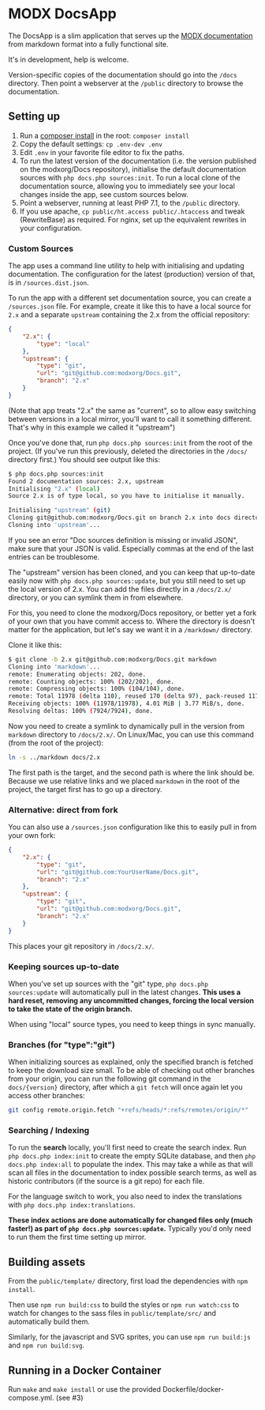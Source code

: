 # MODX DocsApp

The DocsApp is a slim application that serves up the [MODX documentation](https://github.com/modxorg/Docs) from markdown format into a fully functional site.

It's in development, help is welcome.

Version-specific copies of the documentation should go into the `/docs` directory. Then point a webserver at the `/public` directory to browse the documentation.


## Setting up

1. Run a [composer install](https://getcomposer.org) in the root: `composer install`
2. Copy the default settings: `cp .env-dev .env`
3. Edit `.env` in your favorite file editor to fix the paths.
4. To run the latest version of the documentation (i.e. the version published on the modxorg/Docs repository), initialise the default documentation sources with `php docs.php sources:init`. To run a local clone of the documentation source, allowing you to immediately see your local changes inside the app, see custom sources below.
5. Point a webserver, running at least PHP 7.1, to the `/public` directory.
6. If you use apache, `cp public/ht.access public/.htaccess` and tweak (RewriteBase) as required. For nginx, set up the equivalent rewrites in your configuration.

### Custom Sources

The app uses a command line utility to help with initialising and updating documentation. The configuration for the latest (production) version of that, is in `/sources.dist.json`.

To run the app with a different set documentation source, you can create a `/sources.json` file. For example, create it like this to have a local source for `2.x` and a separate `upstream` containing the 2.x from the official repository:

```json
{
    "2.x": {
        "type": "local"
    },
    "upstream": {
        "type": "git",
        "url": "git@github.com:modxorg/Docs.git",
        "branch": "2.x"
    }
}
```

(Note that app treats "2.x" the same as "current", so to allow easy switching between versions in a local mirror, you'll want to call it something different. That's why in this example we called it "upstream")

Once you've done that, run `php docs.php sources:init` from the root of the project. (If you've run this previously, deleted the directories in the `/docs/` directory first.) You should see output like this:

```bash
$ php docs.php sources:init
Found 2 documentation sources: 2.x, upstream
Initialising "2.x" (local)
Source 2.x is of type local, so you have to initialise it manually.

Initialising "upstream" (git)
Cloning git@github.com:modxorg/Docs.git on branch 2.x into docs directory upstream...
Cloning into 'upstream'...
```

If you see an error "Doc sources definition is missing or invalid JSON", make sure that your JSON is valid. Especially commas at the end of the last entries can be troublesome.

The "upstream" version has been cloned, and you can keep that up-to-date easily now with `php docs.php sources:update`, but you still need to set up the local version of 2.x. You can add the files directly in a `/docs/2.x/` directory, or you can symlink them in from elsewhere.

For this, you need to clone the modxorg/Docs repository, or better yet a fork of your own that you have commit access to. Where the directory is doesn't matter for the application, but let's say we want it in a `/markdown/` directory.

Clone it like this:

```bash
$ git clone -b 2.x git@github.com:modxorg/Docs.git markdown
Cloning into 'markdown'...
remote: Enumerating objects: 202, done.
remote: Counting objects: 100% (202/202), done.
remote: Compressing objects: 100% (104/104), done.
remote: Total 11978 (delta 110), reused 170 (delta 97), pack-reused 11776
Receiving objects: 100% (11978/11978), 4.01 MiB | 3.77 MiB/s, done.
Resolving deltas: 100% (7924/7924), done.
```

Now you need to create a symlink to dynamically pull in the version from `markdown` directory to `/docs/2.x/`. On Linux/Mac, you can use this command (from the root of the project):

```bash
ln -s ../markdown docs/2.x
```

The first path is the target, and the second path is where the link should be. Because we use relative links and we placed `markdown` in the root of the project, the target first has to go up a directory.

### Alternative: direct from fork

You can also use a `/sources.json` configuration like this to easily pull in from your own fork:

```json
{
    "2.x": {
        "type": "git",
        "url": "git@github.com:YourUserName/Docs.git",
        "branch": "2.x"
    },
    "upstream": {
        "type": "git",
        "url": "git@github.com:modxorg/Docs.git",
        "branch": "2.x"
    }
}
```

This places your git repository in `/docs/2.x/`.

### Keeping sources up-to-date

When you've set up sources with the "git" type, `php docs.php sources:update` will automatically pull in the latest changes. **This uses a hard reset, removing any uncommitted changes, forcing the local version to take the state of the origin branch.**

When using "local" source types, you need to keep things in sync manually.

### Branches (for "type":"git")

When initializing sources as explained, only the specified branch is fetched to keep the download size small. To be able of checking out other branches from your origin, you can run the following git command in the `docs/{version}` directory, after which a `git fetch` will once again let you access other branches:

```bash
git config remote.origin.fetch "+refs/heads/*:refs/remotes/origin/*"
```

### Searching / Indexing

To run the **search** locally, you'll first need to create the search index. Run `php docs.php index:init` to create the empty SQLite database, and then `php docs.php index:all` to populate the index. This may take a while as that will scan all files in the documentation to index possible search terms, as well as historic contributors (if the source is a git repo) for each file.

For the language switch to work, you also need to index the translations with `php docs.php index:translations`.

**These index actions are done automatically for changed files only (much faster!) as part of `php docs.php sources:update`.** Typically you'd only need to run them the first time setting up mirror.

## Building assets

From the `public/template/` directory, first load the dependencies with `npm install`.

Then use `npm run build:css` to build the styles or `npm run watch:css` to watch for changes to the sass files in `public/template/src/` and automatically build them.

Similarly, for the javascript and SVG sprites, you can use `npm run build:js` and `npm run build:svg`.

## Running in a Docker Container

Run `make` and `make install` or use the provided Dockerfile/docker-compose.yml. (see #3)
